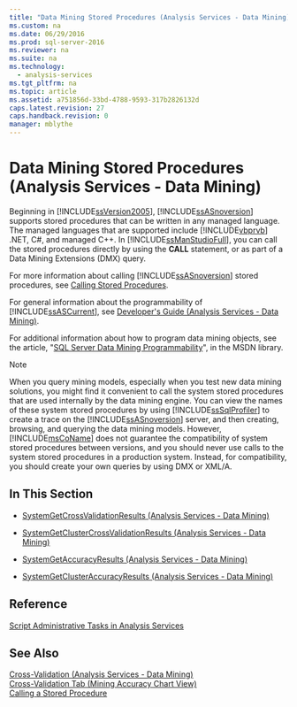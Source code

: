 ```yaml
---
title: "Data Mining Stored Procedures (Analysis Services - Data Mining)"
ms.custom: na
ms.date: 06/29/2016
ms.prod: sql-server-2016
ms.reviewer: na
ms.suite: na
ms.technology: 
  - analysis-services
ms.tgt_pltfrm: na
ms.topic: article
ms.assetid: a751856d-33bd-4788-9593-317b2826132d
caps.latest.revision: 27
caps.handback.revision: 0
manager: mblythe
---
```

# Data Mining Stored Procedures (Analysis Services - Data Mining)
Beginning in [!INCLUDE[ssVersion2005](../../Topics/TopicNameContainA/tokens/ssVersion2005_md.md)], [!INCLUDE[ssASnoversion](../../Topics/TopicNameContainA/tokens/ssASnoversion_md.md)] supports stored procedures that can be written in any managed language. The managed languages that are supported include [!INCLUDE[vbprvb](../../Topics/TopicNameContainA/tokens/vbprvb_md.md)] .NET, C#, and managed C++. In [!INCLUDE[ssManStudioFull](../../Topics/TopicNameContainA/tokens/ssManStudioFull_md.md)], you can call the stored procedures directly by using the **CALL** statement, or as part of a Data Mining Extensions (DMX) query.  
  
 For more information about calling [!INCLUDE[ssASnoversion](../../Topics/TopicNameContainA/tokens/ssASnoversion_md.md)] stored procedures, see [Calling Stored Procedures](assetId:///96a9660d-875b-4ee4-b339-90020b1d9895).  
  
 For general information about the programmability of [!INCLUDE[ssASCurrent](../../Topics/TopicNameContainA/tokens/ssASCurrent_md.md)], see [Developer's Guide (Analysis Services - Data Mining)](assetId:///9fd77b16-0b89-44ce-bcf1-7c04b62499da).  
  
 For additional information about how to program data mining objects, see the article, "[SQL Server Data Mining Programmability](http://go.microsoft.com/fwlink/?LinkId=93735)", in the MSDN library.  
  
> [!NOTE]  
>  When you query mining models, especially when you test new data mining solutions, you might find it convenient to call the system stored procedures that are used internally by the data mining engine. You can view the names of these system stored procedures by using [!INCLUDE[ssSqlProfiler](../../Topics/TopicNameContainA/tokens/ssSqlProfiler_md.md)] to create a trace on the [!INCLUDE[ssASnoversion](../../Topics/TopicNameContainA/tokens/ssASnoversion_md.md)] server, and then creating, browsing, and querying the data mining models. However, [!INCLUDE[msCoName](../../Topics/TopicNameContainA/tokens/msCoName_md.md)] does not guarantee the compatibility of system stored procedures between versions, and you should never use calls to the system stored procedures in a production system. Instead, for compatibility, you should create your own queries by using DMX or XML/A.  
  
## In This Section  
  
-   [SystemGetCrossValidationResults (Analysis Services - Data Mining)](../../Topics/TopicNameNotContainA/SystemGetCrossValidationResults--Analysis-Services---Data-Mining-.md)  
  
-   [SystemGetClusterCrossValidationResults (Analysis Services - Data Mining)](../../Topics/TopicNameNotContainA/SystemGetClusterCrossValidationResults--Analysis-Services---Data-Mining-.md)  
  
-   [SystemGetAccuracyResults (Analysis Services - Data Mining)](../../Topics/TopicNameNotContainA/SystemGetAccuracyResults--Analysis-Services---Data-Mining-.md)  
  
-   [SystemGetClusterAccuracyResults (Analysis Services - Data Mining)](../../Topics/TopicNameNotContainA/SystemGetClusterAccuracyResults--Analysis-Services---Data-Mining-.md)  
  
## Reference  
 [Script Administrative Tasks in Analysis Services](../../Topics/TopicNameNotContainA/Script-Administrative-Tasks-in-Analysis-Services.md)  
  
## See Also  
 [Cross-Validation (Analysis Services - Data Mining)](../../Topics/TopicNameNotContainA/Cross-Validation--Analysis-Services---Data-Mining-.md)   
 [Cross-Validation Tab (Mining Accuracy Chart View)](../../Topics/TopicNameNotContainA/Cross-Validation-Tab--Mining-Accuracy-Chart-View-.md)   
 [Calling a Stored Procedure](assetId:///d13737f4-f641-45bf-b56c-523e2ffc080f)